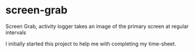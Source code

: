 # screen-grab
Screen Grab, activity logger takes an image of the primary screen at regular intervals

I initially started this project to help me with completing my time-sheet.
